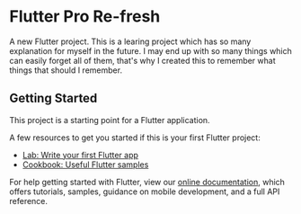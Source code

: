 # Flutter Pro Re-fresh

A new Flutter project.
This is a learing project which has so many explanation for myself in the future. I may end up with so many things which can easily forget all of them, that's why I created this to remember what things that should I remember.

## Getting Started

This project is a starting point for a Flutter application.

A few resources to get you started if this is your first Flutter project:

- [Lab: Write your first Flutter app](https://flutter.dev/docs/get-started/codelab)
- [Cookbook: Useful Flutter samples](https://flutter.dev/docs/cookbook)

For help getting started with Flutter, view our
[online documentation](https://flutter.dev/docs), which offers tutorials,
samples, guidance on mobile development, and a full API reference.
